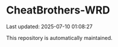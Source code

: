# CheatBrothers-WRD

Last updated: 2025-07-10 01:08:27

This repository is automatically maintained.

